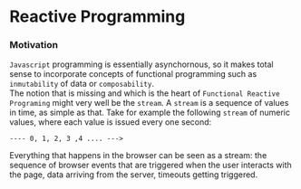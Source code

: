 # Reactive Programming


### Motivation
`Javascript` programming is essentially asynchornous, so it makes total sense to incorporate concepts of functional programming such as `inmutability` of data or `composability`.  
The notion that is missing and which is the heart of `Functional Reactive Programing` might very well be the `stream`. A `stream` is a sequence of values in time, as simple as that. Take for example the following `stream` of numeric values, where each value is issued every one second:
```
---- 0, 1, 2, 3 ,4 .... --->
```
Everything that happens in the browser can be seen as a stream: the sequence of browser events that are triggered when the user interacts with the page, data arriving from the server, timeouts getting triggered.
